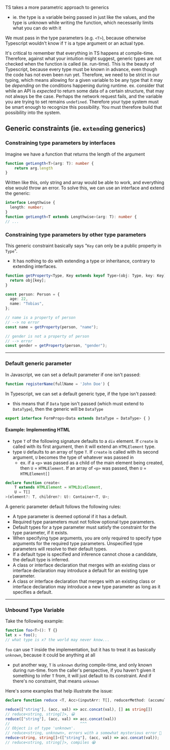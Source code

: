 
TS takes a more parametric approach to generics 
- ie. the type is a variable being passed in just like the values, and the type is unknown while writing the function, which necessarily limits what you can do with it

We must pass in the type parameters (e.g. `<T>`), because otherwise Typescript wouldn't know if `T` is a type argument or an actual type.

It's critical to remember that everything in TS happens at compile-time. Therefore, against what your intuition might suggest, generic types are not checked when the function is called (ie. run-time). This is the beauty of Typescript, because every type must be known in advance, even though the code has not even been run yet. Therefore, we need to be strict in our typing, which means allowing for a given variable to be any type that it may be *depending* on the conditions happening during runtime.
ex. consider that while an API is *expected* to return some data of a certain structure, that may not always be the case. Perhaps the network request fails, and the variable you are trying to set remains `undefined`. Therefore your type system must be smart enough to recognize this possibility. You must therefore build that possibility into the system.

## Generic constraints (ie. `extend`ing generics)
### Constraining type parameters by interfaces
Imagine we have a function that returns the length of the argument
```ts
function getLength<T>(arg: T): number {
    return arg.length
}
```

Written like this, only string and array would be able to work, and everything else would throw an error.
To solve this, we can use an interface and extend the generic:
```ts
interface Lengthwise {
  length: number;
}
function getLength<T extends Lengthwise>(arg: T): number {
// ...
```
### Constraining type parameters by other type parameters
This generic constraint basically says "`Key` can only be a public property in `Type`".
- It has nothing to do with extending a type or inheritance, contrary to extending interfaces.
```ts
function getProperty<Type, Key extends keyof Type>(obj: Type, key: Key) {
  return obj[key];
}

const person: Person = {
  age: 22,
  name: "Tobias",
};

// name is a property of person
// --> no error
const name = getProperty(person, "name");

// gender is not a property of person
// --> error
const gender = getProperty(person, "gender");
```

* * *

### Default generic parameter
In Javascript, we can set a default parameter if one isn't passed:
```js
function registerName(fullName = 'John Doe') {
```

In Typescript, we can set a default generic type, if the type isn't passed:
- this means that if `Data` type isn't passed (which must extend to `DataType`), then the generic will be `DataType`
```ts
export interface FormProps<Data extends DataType = DataType> { }
```

#### Example: Implementing HTML
- type `T` of the following signature defaults to a `div` element. If `create` is called with its first argument, then it will extend an `HTMLElement` type.
- type `U` defaults to an array of type `T`. If `create` is called with its second argument, `U` becomes the type of whatever was passed in
    - ex. if a `<p>` was passed as a child of the main element being created, then `U` = `HTMLElement`. If an array of `<p>` was passed, then `U` = `HTMLElement[]`
```ts
declare function create<
    T extends HTMLElement = HTMLDivElement, 
    U = T[]
>(element?: T, children?: U): Container<T, U>;
```

A generic parameter default follows the following rules:
- A type parameter is deemed optional if it has a default.
- Required type parameters must not follow optional type parameters.
- Default types for a type parameter must satisfy the constraint for the type parameter, if it exists.
- When specifying type arguments, you are only required to specify type arguments for the required type parameters. Unspecified type parameters will resolve to their default types.
- If a default type is specified and inference cannot chose a candidate, the default type is inferred.
- A class or interface declaration that merges with an existing class or interface declaration may introduce a default for an existing type parameter.
- A class or interface declaration that merges with an existing class or interface declaration may introduce a new type parameter as long as it specifies a default.

* * *

### Unbound Type Variable
Take the following example:
```ts
function foo<T>(): T {}
let x = foo();
// what type is x? the world may never know...
```

`foo` can use `T` inside the implementation, but it has to treat it as basically `unknown`, because it could be anything at all
- put another way, `T` is `unknown` during compile-time, and only known during run-time.
from the caller's perspective, if you haven't given it something to infer `T` from, it will just default to its constraint. And if there's no constraint, that means `unknown`

Here's some examples that help illustrate the issue:
```ts
declare function reduce <T, Acc>(inputArr: T[], reducerMethod: (accumulator: Acc, currVal: T) => Acc, initialValue?: Acc): Acc;

reduce(["string"], (acc, val) => acc.concat(val), [] as string[])
// reduce<string, string[]>, 😀
reduce(["string"], (acc, val) => acc.concat(val))
//                               ^^^
// Object is of type 'unknown'.
// reduce<string, unknown>, errors with a somewhat mysterious error 🤔
reduce<string, string[]>(["string"], (acc, val) => acc.concat(val));
// reduce<string, string[]>, compiles 😭
```